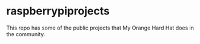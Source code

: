 # raspberrypiprojects
This repo has some of the public projects that My Orange Hard Hat does in the community.
